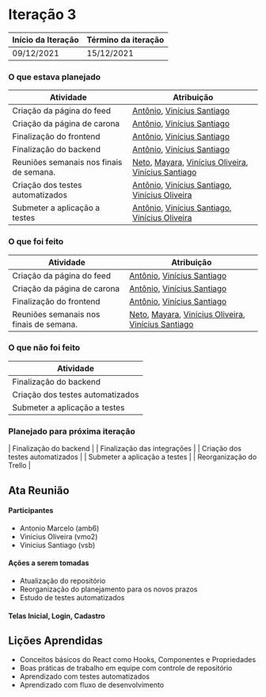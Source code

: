 # Iteração 3

| Início da Iteração | Término da iteração |
| ------------------ | ------------------- |
| 09/12/2021         | 15/12/2021          |

### O que estava planejado
| Atividade                               | Atribuição                                                   |
| --------------------------------------- | ------------------------------------------------------------ |
| Criação da página do feed               | [Antônio](https://github.com/antoniomarcelo12), [Vinícius Santiago](https://github.com/viniciussantb) |
| Criação da página de carona             | [Antônio](https://github.com/antoniomarcelo12), [Vinícius Santiago](https://github.com/viniciussantb) |
| Finalização do frontend                 | [Antônio](https://github.com/antoniomarcelo12), [Vinícius Santiago](https://github.com/viniciussantb) |
| Finalização do backend                  | [Antônio](https://github.com/antoniomarcelo12), [Vinícius Santiago](https://github.com/viniciussantb) |
| Reuniões semanais nos finais de semana. | [Neto](https://github.com/NetoCassimiro), [Mayara](https://github.com/maygomes00), [Vinícius Oliveira](https://github.com/vnmoliveira), [Vinícius Santiago](https://github.com/viniciussantb) |
| Criação dos testes automatizados        | [Antônio](https://github.com/antoniomarcelo12), [Vinícius Santiago](https://github.com/viniciussantb), [Vinícius Oliveira](https://github.com/vnmoliveira) |
| Submeter a aplicação a testes           | [Antônio](https://github.com/antoniomarcelo12), [Vinícius Santiago](https://github.com/viniciussantb), [Vinícius Oliveira](https://github.com/vnmoliveira) |      |

### O que foi feito
| Atividade                               | Atribuição                                                   |
| --------------------------------------- | ------------------------------------------------------------ |
| Criação da página do feed               | [Antônio](https://github.com/antoniomarcelo12), [Vinícius Santiago](https://github.com/viniciussantb) |
| Criação da página de carona             | [Antônio](https://github.com/antoniomarcelo12), [Vinícius Santiago](https://github.com/viniciussantb) |
| Finalização do frontend                 | [Antônio](https://github.com/antoniomarcelo12), [Vinícius Santiago](https://github.com/viniciussantb) |
| Reuniões semanais nos finais de semana. | [Neto](https://github.com/NetoCassimiro), [Mayara](https://github.com/maygomes00), [Vinícius Oliveira](https://github.com/vnmoliveira), [Vinícius Santiago](https://github.com/viniciussantb) |


### O que não foi feito
| Atividade                               | 
| --------------------------------------- | 
| Finalização do backend                  | 
| Criação dos testes automatizados        | 
| Submeter a aplicação a testes           | 

### Planejado para próxima iteração
| Finalização do backend                  |
| Finalização das integrações             |
| Criação dos testes automatizados        | 
| Submeter a aplicação a testes           |
| Reorganização do Trello                 |

## Ata Reunião

#### Participantes
- Antonio Marcelo (amb6)
- Vinicius Oliveira (vmo2) 
- Vinicius Santiago (vsb)

#### Ações a serem tomadas
* Atualização do repositório
* Reorganização do planejamento para os novos prazos
* Estudo de testes automatizados

#### Telas Inicial, Login, Cadastro






## Lições Aprendidas
* Conceitos básicos do React como Hooks, Componentes e Propriedades
* Boas práticas de trabalho em equipe com controle de repositório
* Aprendizado com testes automatizados
* Aprendizado com fluxo de desenvolvimento

